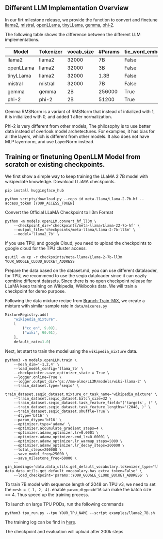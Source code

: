 ## Different LLM Implementation Overview

In our firt milestone release, we provide the function to convert and finetune [llama2](https://huggingface.co/meta-llama/Llama-2-7b-hf), [mistral](https://huggingface.co/mistralai/Mistral-7B-v0.1), [openLLama](https://huggingface.co/openlm-research/open_llama_3b_v2), [tinyLLama](https://github.com/jzhang38/TinyLlama), [gemma](https://huggingface.co/google/gemma-2b-it), [phi-2](https://huggingface.co/microsoft/phi-2).

The following table shows the difference between the different LLM implementations.

| Model| Tokenizer | vocab_size | #Params|  tie_word_embeddings | has_bias | GQV | norm_module |
| ---- | ---- | ---- | ---- | --- | --- | --- | --- |
| llama2 | llama2 | 32000 | 7B | False | False | No | RMSNorm |
| openLLama | llama2 | 32000 | 3B | False | False | No | RMSNorm |
| tinyLLama | llama2 | 32000 | 1.3B | False | False | No | RMSNorm |
| mistral | mistral | 32000 | 7B | False | False | Yes | RMSNorm |
| gemma | gemma | 2B | 256000 | True | False | Yes | GemmaRMSNorm |
| phi-2 | phi-2 | 2B | 51200 | True | True | Yes | LayerNorm |

Gemma RMSNorm is a variant of RMSNorm that instead of intialized with 1, it is initialized with 0, and added 1 after normalization.

Phi-2 is very different from other models, The philosophy is to use better data instead of overlook model archetectures. For examples, it has bias for all the layers, which is different from other models. It also does not have MLP layernorm, and use LayerNorm instead.

## Training or finetuning OpenLLM Model from scratch or existing checkpoints.

We first show a simple way to keep training the LLaMA 2 7B model with wikipediate knowledge. 
Download LLaMA checkpoints. 
``` shell
pip install huggingface_hub

python scripts/download.py --repo_id meta-llama/Llama-2-7b-hf --access_token [YOUR_ACCESS_TOKEN]
```

Convert the Official LLaMA Checkpoint to ll3m Format

``` shell
python -m models.openLLM.convert_hf_ll3m \
    --checkpoint_dir='checkpoints/meta-llama/Llama-22-7b-hf' \
    --output_file='checkpoints/meta-llama/Llama-2-7b-ll3m' \
    --model='llama2_7b' \
```
If you use TPU, and google Cloud, you need to upload the checkpoints to google cloud for the TPU cluster access. 

```shell
gsutil -m cp -r checkpoints/meta-llama/Llama-2-7b-ll3m YOUR_GOOGLE_CLOUD_BUCKET_ADDRESS
```

Prepare the data based on the dataset.md, you can use different datalaoder, for TPU, we recommend to use 
the seqio dataloader since it can eazily combine different datasets. Since there is no open checkpoint release
for LLaMA keep training on Wikipedia, Wikibooks data. We will train a checkpoint for demo purpose. 

Following the data mixture recipe from [Branch-Train-MiX](https://arxiv.org/pdf/2403.07816.pdf), we create a mixture with similar sample rate in `data/mixures.py`

```python
MixtureRegistry.add(
    "wikipedia_mixture",
    [
        ("cc_en", 9.09),
        ("wiki", 90.91),
    ],
    default_rate=1.0)
```

Next, let start to train the model using the `wikipedia_mixture` data.
```shell
python3 -m models.openLLM.train \
    --mesh_dim='-1,2,4' \
    --load_model_config='llama_7b' \
    --checkpointer.save_optimizer_state = True \
    --logger.online=True \
    --logger.output_dir='gs://mm-olmo/LL3M/models/wiki-llama-2' \
    --train_dataset.type='seqio' \
    --train_dataset.seqio_dataset.mixture_or_task_name='wikipedia_mixture' \
    --train_dataset.seqio_dataset.batch_size=32 \
    --train_dataset.seqio_dataset.task_feature_field="('targets', )" \
    --train_dataset.seqio_dataset.task_feature_lengths='(2048, )' \
    --train_dataset.seqio_dataset.shuffle=True \
    --dtype='bf16' \
    --param_dtype='bf16' \
    --optimizer.type='adamw' \
    --optimizer.accumulate_gradient_steps=4 \
    --optimizer.adamw_optimizer.lr=0.0001 \
    --optimizer.adamw_optimizer.end_lr=0.00001 \
    --optimizer.adamw_optimizer.lr_warmup_steps=5000 \
    --optimizer.adamw_optimizer.lr_decay_steps=200000 \
    --total_steps=200000 \
    --save_model_freq=25000 \
    --save_milestone_freq=50000 \
    --gin_bindings='data.data_utils.get_default_vocabulary.tokenizer_type="llama", data.data_utils.get_default_vocabulary.has_extra_token=False' \
    --load_checkpoint='params::YOUR_GOOGLE_CLOUD_BUCKET_ADDRESS' \
```
To train 7B model with sequence length of 2048 on TPU v3, we need to set the `mesh = (-1, 2, 4)`. enable `param_dtype=bf16` can make the batch size == 4. Thus speed up the training process. 

To launch on large TPU PODs, run the following commands 
```shell
python3 tpu_run.py --tpu YOUR_TPU_NAME --script examples/llama2_7B.sh
```

The training log can be find in [here](https://api.wandb.ai/links/jiasenl/ycwul2nr).

The checkpoint and evaluation will upload after 200k steps.